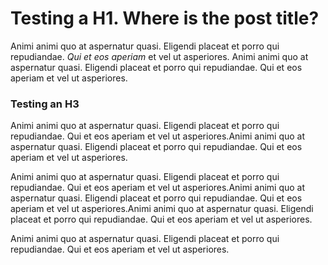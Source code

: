 # Testing a H1. Where is the post title?

Animi animi quo at aspernatur quasi. Eligendi placeat et porro qui repudiandae. *Qui et eos aperiam* et vel ut asperiores. Animi animi quo at aspernatur quasi. Eligendi placeat et porro qui repudiandae. Qui et eos aperiam et vel ut asperiores.

### Testing an H3

Animi animi quo at aspernatur quasi. Eligendi placeat et porro qui repudiandae. Qui et eos aperiam et vel ut asperiores.Animi animi quo at aspernatur quasi. Eligendi placeat et porro qui repudiandae. Qui et eos aperiam et vel ut asperiores.

Animi animi quo at aspernatur quasi. Eligendi placeat et porro qui repudiandae. Qui et eos aperiam et vel ut asperiores.Animi animi quo at aspernatur quasi. Eligendi placeat et porro qui repudiandae. Qui et eos aperiam et vel ut asperiores.Animi animi quo at aspernatur quasi. Eligendi placeat et porro qui repudiandae. Qui et eos aperiam et vel ut asperiores.

Animi animi quo at aspernatur quasi. Eligendi placeat et porro qui repudiandae. Qui et eos aperiam et vel ut asperiores.